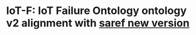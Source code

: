 
# IoT-F: IoT Failure Ontology ontology v2 alignment with [saref new version](https://www.etsi.org/deliver/etsi_ts/103200_103299/103264/03.02.01_60/ts_103264v030201p.pdf)

